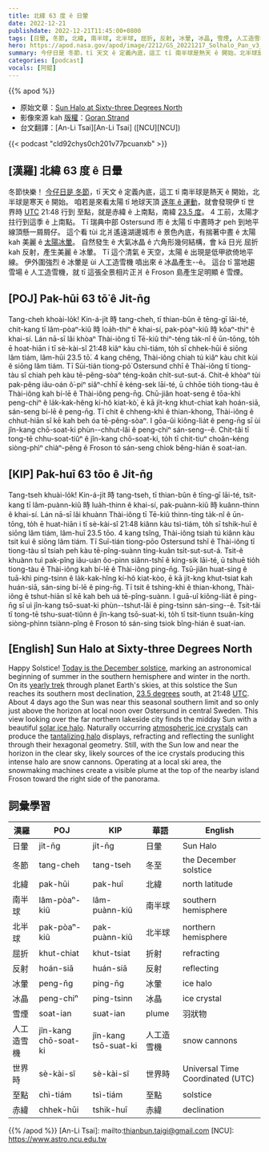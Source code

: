 ```yaml
---
title: 北緯 63 度 ê 日暈
date: 2022-12-21
publishdate: 2022-12-21T11:45:00+0800
tags: [日暈, 冬節, 北緯, 南半球, 北半球, 屈折, 反射, 冰暈, 冰晶, 雪煙, 人工造雪機, 世界時, 至點, 赤緯]
hero: https://apod.nasa.gov/apod/image/2212/GS_20221217_Solhalo_Pan_v3_1100.jpg
summary: 今仔日是 冬節，tī 天文 ê 定義內底，這工 tī 南半球是熱天 ê 開始，北半球是寒天 ê 開始。
categories: [podcast]
vocals: [阿錕]
---
```


{{% apod %}}

- 原始文章：[Sun Halo at Sixty-three Degrees North](https://apod.nasa.gov/apod/ap221221.html)
- 影像來源 kah [版權][copyright]：[Goran Strand](https://astrofotografen.se/)
- 台文翻譯：[An-Li Tsai][An-Li Tsai] ([NCU][NCU])

{{< podcast "cld92chys0ch201v77pcuanxb" >}}

## [漢羅] 北緯 63 度 ê 日暈
冬節快樂！
[今仔日是 冬節][Today is the December solstice]，tī 天文 ê 定義內底，這工 tī 南半球是熱天 ê 開始，北半球是寒天 ê 開始。
咱若是來看太陽 tī 地球天頂 [逐年 ê 運動][yearly trek]，就會發現伊 tī 世界時 [UTC][UTC] 21:48 行到 至點，就是赤緯 ê 上南點，南緯 [23.5 度][23.5 degrees]。
4 工前，太陽才拄行到這季 ê 上南點。
Tī 瑞典中部 Ostersund 市 ê 太陽 tī 中晝時才 peh 到地平線頂懸一屑屑仔。
這个看 tùi 北爿遙遠湖邊城市 ê 景色內底，有揣著中晝 ê 太陽 kah 美麗 ê [太陽冰暈][solar ice halo t]。
自然發生 ê 大氣冰晶 ê 六角形幾何結構，會 kā 日光 屈折 kah 反射，產生美麗 ê 冰暈。
Tī 這个清氣 ê 天空，太陽 ê 出現是低甲欲倚地平線。
伊外圍強烈 ê 冰暈是 ùi 人工造雪機 噴出來 ê 冰晶產生--ê。
這台 tī 當地趨雪場 ê 人工造雪機，就 tī 這張全景相片正爿 ê Froson 島產生足明顯 ê 雪煙。



## [POJ] Pak-hūi 63 tō͘ ê Ji̍t-n̄g
Tang-cheh khoài-lo̍k!
Kin-á-ji̍t 時 tang-cheh, tī thian-bûn ê tēng-gī lāi-té, chit-kang tī lâm-pòaⁿ-kiû 時 loa̍h-thiⁿ ê khai-sí, pak-pòaⁿ-kiû 時 kôaⁿ-thiⁿ ê khai-sí.
Lán nā-sī lâi khòaⁿ Thài-iông tī Tē-kiû thiⁿ-téng ta̍k-nî ê ūn-tōng, to̍h ē hoat-hiān i tī sè-kài-sî 21:48 kiâⁿ kàu chì-tiám, to̍h sī chhek-hūi ê siōng lâm tiám, lâm-hūi 23.5 tō͘.
4 kang chêng, Thài-iông chiah tú kiâⁿ kàu chit kùi ê  siōng lâm tiám.
Tī Sūi-tián tiong-pō͘ Ostersund chhī ê Thài-iông tī tiong-tàu sî chiah peh kàu tē-pêng-sòaⁿ téng-koân chi̍t-sut-sut-á.
Chit-ê khòaⁿ tùi pak-pêng iâu-oán ô͘-piⁿ siâⁿ-chhī ê kéng-sek lāi-té, ū chhōe tio̍h tiong-tàu ê Thài-iông kah bí-lē ê Thài-iông peng-n̄g.
Chū-jiân hoat-seng ê tōa-khì peng-chiⁿ ê la̍k-kak-hêng kí-hô kiat-kò͘, ē kā ji̍t-kng khut-chiat kah hoán-siā, sán-seng bí-lē ê peng-n̄g.
Tī chit ê chheng-khì ê thian-khong, Thài-iông ê chhut-hiān sî kē kah beh óa tē-pêng-sòaⁿ.
I gōa-ûi kiông-lia̍t ê peng-n̄g sī ùi jîn-kang chō-soat-ki phùn--chhut-lâi ê peng-chiⁿ sán-seng--ê.
Chit-tâi tī tong-tē chhu-soat-tiûⁿ ê jîn-kang chō-soat-ki, to̍h tī chit-tiuⁿ choân-kéng siòng-phìⁿ chiàⁿ-pêng ê Froson tó sán-seng chiok bêng-hián ê soat-ian.

## [KIP] Pak-huī 63 tōo ê Ji̍t-n̄g
Tang-tseh khuài-lo̍k!
Kin-á-ji̍t 時 tang-tseh, tī thian-bûn ê tīng-gī lāi-té, tsit-kang tī lâm-puànn-kiû 時 lua̍h-thinn ê khai-sí, pak-puànn-kiû 時 kuânn-thinn ê khai-sí.
Lán nā-sī lâi khuànn Thài-iông tī Tē-kiû thinn-tíng ta̍k-nî ê ūn-tōng, to̍h ē huat-hiān i tī sè-kài-sî 21:48 kiânn kàu tsì-tiám, to̍h sī tshik-huī ê siōng lâm tiám, lâm-huī 23.5 tōo.
4 kang tsîng, Thài-iông tsiah tú kiânn kàu tsit kuì ê  siōng lâm tiám.
Tī Suī-tián tiong-pōo Ostersund tshī ê Thài-iông tī tiong-tàu sî tsiah peh kàu tē-pîng-suànn tíng-kuân tsi̍t-sut-sut-á.
Tsit-ê khuànn tuì pak-pîng iâu-uán ôo-pinn siânn-tshī ê kíng-sik lāi-té, ū tshuē tio̍h tiong-tàu ê Thài-iông kah bí-lē ê Thài-iông ping-n̄g.
Tsū-jiân huat-sing ê tuā-khì ping-tsinn ê la̍k-kak-hîng kí-hô kiat-kòo, ē kā ji̍t-kng khut-tsiat kah huán-siā, sán-sing bí-lē ê ping-n̄g.
Tī tsit ê tshing-khì ê thian-khong, Thài-iông ê tshut-hiān sî kē kah beh uá tē-pîng-suànn.
I guā-uî kiông-lia̍t ê ping-n̄g sī uì jîn-kang tsō-suat-ki phùn--tshut-lâi ê ping-tsinn sán-sing--ê.
Tsit-tâi tī tong-tē tshu-suat-tiûnn ê jîn-kang tsō-suat-ki, to̍h tī tsit-tiunn tsuân-kíng siòng-phìnn tsiànn-pîng ê Froson tó sán-sing tsiok bîng-hián ê suat-ian.


## [English] Sun Halo at Sixty-three Degrees North
Happy Solstice!
[Today is the December solstice][Today is the December solstice], marking an astronomical beginning of summer in the southern hemisphere and winter in the north.
On its [yearly trek][yearly trek] through planet Earth's skies, at this solstice the Sun reaches its southern most declination, [23.5 degrees][23.5 degrees] south, at 21:48 [UTC][UTC].
About 4 days ago the Sun was near this seasonal southern limit and so only just above the horizon at local noon over Ostersund in central Sweden.
This view looking over the far northern lakeside city finds the midday Sun with a beautiful [solar ice halo][solar ice halo e].
Naturally occurring [atmospheric ice crystals][atmospheric ice crystals] can produce the [tantalizing halo][tantalizing halo] displays, refracting and reflecting the sunlight through their hexagonal geometry.
Still, with the Sun low and near the horizon in the clear sky, likely sources of the ice crystals producing this intense halo are snow cannons.
Operating at a local ski area, the snowmaking machines create a visible plume at the top of the nearby island Froson toward the right side of the panorama.



## 詞彙學習

|漢羅|POJ|KIP|華語|English|
|-|-|-|-|-|
|日暈|ji̍t-n̄g|ji̍t-n̄g|日暈|Sun Halo|
|冬節|tang-cheh|tang-tseh|冬至|the December solstice|
|北緯|pak-hūi|pak-huī|北緯|north latitude|
|南半球|lâm-pòaⁿ-kiû|lâm-puànn-kiû|南半球|southern hemisphere|
|北半球|pak-pòaⁿ-kiû|pak-puànn-kiû|北半球|northern hemisphere|
|屈折|khut-chiat|khut-tsiat|折射|refracting|
|反射|hoán-siā|huán-siā|反射|reflecting|
|冰暈|peng-n̄g|ping-n̄g|冰暈|ice halo|
|冰晶|peng-chiⁿ|ping-tsinn|冰晶|ice crystal|
|雪煙|soat-ian|suat-ian|plume|羽狀物|
|人工造雪機|jîn-kang chō-soat-ki|jîn-kang tsō-suat-ki|人工造雪機|snow cannons|
|世界時|sè-kài-sî|sè-kài-sî|世界時|Universal Time Coordinated (UTC)|
|至點|chì-tiám|tsì-tiám|至點|solstice|
|赤緯|chhek-hūi|tshik-huī|赤緯|declination|

{{% /apod %}}
[An-Li Tsai]: mailto:thianbun.taigi@gmail.com
[NCU]: https://www.astro.ncu.edu.tw

[copyright]: https://apod.nasa.gov/apod/fap/lib/about_apod.html#srapply
[License]: https://creativecommons.org/licenses/by/2.0/

[Today is the December solstice]:https://earthsky.org/astronomy-essentials/everything-you-need-to-know-december-solstice/
[yearly trek]:https://apod.nasa.gov/apod/ap190621.html
[23.5 degrees]:https://earthobservatory.nasa.gov/images/52248/seeing-equinoxes-and-solstices-from-space
[UTC]:https://earthsky.org/astronomy-essentials/universal-time/
[solar ice halo e]:https://apod.nasa.gov/apod/ap210610.html
[solar ice halo t]:https://apod.tw/daily/20210610/
[atmospheric ice crystals]:https://atoptics.co.uk/
[tantalizing halo]:https://apod.nasa.gov/apod/ap181221.html
